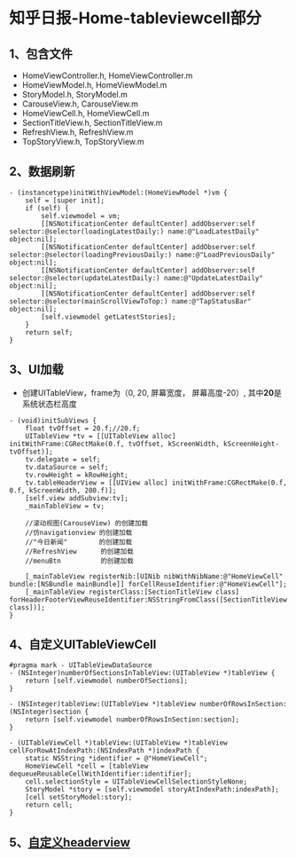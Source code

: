 # 知乎日报-Home-tableviewcell部分

## 1、包含文件

* HomeViewController.h, HomeViewController.m
* HomeViewModel.h, HomeViewModel.m
* StoryModel.h, StoryModel.m
* CarouseView.h, CarouseView.m
* HomeViewCell.h, HomeViewCell.m
* SectionTitleView.h, SectionTitleView.m
* RefreshView.h, RefreshView.m
* TopStoryView.h, TopStoryView.m

## 2、数据刷新

```
- (instancetype)initWithViewModel:(HomeViewModel *)vm {
    self = [super init];
    if (self) {
        self.viewmodel = vm;
        [[NSNotificationCenter defaultCenter] addObserver:self selector:@selector(loadingLatestDaily:) name:@"LoadLatestDaily" object:nil];
        [[NSNotificationCenter defaultCenter] addObserver:self selector:@selector(loadingPreviousDaily:) name:@"LoadPreviousDaily" object:nil];
        [[NSNotificationCenter defaultCenter] addObserver:self selector:@selector(updateLatestDaily:) name:@"UpdateLatestDaily" object:nil];
        [[NSNotificationCenter defaultCenter] addObserver:self selector:@selector(mainScrollViewToTop:) name:@"TapStatusBar" object:nil];
        [self.viewmodel getLatestStories];
    }
    return self;
}
```

## 3、UI加载
* 创建UITableView，frame为（0, 20, 屏幕宽度， 屏幕高度-20）, 其中**20**是系统状态栏高度

```
- (void)initSubViews {
    float tvOffset = 20.f;//20.f;
    UITableView *tv = [[UITableView alloc] initWithFrame:CGRectMake(0.f, tvOffset, kScreenWidth, kScreenHeight-tvOffset)];
    tv.delegate = self;
    tv.dataSource = self;
    tv.rowHeight = kRowHeight;
    tv.tableHeaderView = [[UIView alloc] initWithFrame:CGRectMake(0.f, 0.f, kScreenWidth, 200.f)];
    [self.view addSubview:tv];
    _mainTableView = tv;
    
    //滚动视图(CarouseView) 的创建加载
    //仿navigationview 的创建加载
    //"今日新闻"        的创建加载
    //RefreshView      的创建加载
    //menuBtn          的创建加载
    
    [_mainTableView registerNib:[UINib nibWithNibName:@"HomeViewCell" bundle:[NSBundle mainBundle]] forCellReuseIdentifier:@"HomeViewCell"];
    [_mainTableView registerClass:[SectionTitleView class] forHeaderFooterViewReuseIdentifier:NSStringFromClass([SectionTitleView class])];
}
```

## 4、自定义UITableViewCell

```
#pragma mark - UITableViewDataSource
- (NSInteger)numberOfSectionsInTableView:(UITableView *)tableView {
    return [self.viewmodel numberOfSections];
}

- (NSInteger)tableView:(UITableView *)tableView numberOfRowsInSection:(NSInteger)section {
    return [self.viewmodel numberOfRowsInSection:section];
}

- (UITableViewCell *)tableView:(UITableView *)tableView cellForRowAtIndexPath:(NSIndexPath *)indexPath {
    static NSString *identifier = @"HomeViewCell";
    HomeViewCell *cell = [tableView dequeueReusableCellWithIdentifier:identifier];
    cell.selectionStyle = UITableViewCellSelectionStyleNone;
    StoryModel *story = [self.viewmodel storyAtIndexPath:indexPath];
    [cell setStoryModel:story];
    return cell;
}
```

## 5、[自定义headerview](./知乎日报-Home-HeaderView.md)
